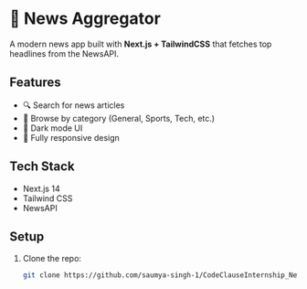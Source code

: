 # 📰 News Aggregator

A modern news app built with **Next.js + TailwindCSS** that fetches top headlines from the NewsAPI.

## Features
- 🔍 Search for news articles
- 📂 Browse by category (General, Sports, Tech, etc.)
- 🌙 Dark mode UI
- 📱 Fully responsive design

## Tech Stack
- Next.js 14
- Tailwind CSS
- NewsAPI

## Setup
1. Clone the repo:
   ```bash
   git clone https://github.com/saumya-singh-1/CodeClauseInternship_NewsAggregator.git
